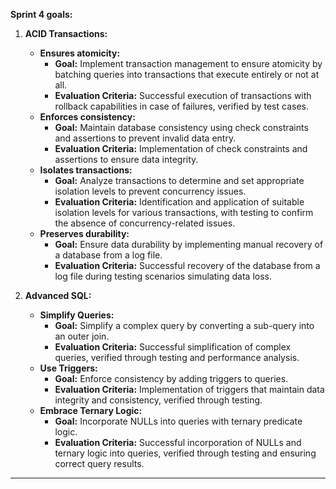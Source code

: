 **Sprint 4 goals:**

1. **ACID Transactions:**
   - **Ensures atomicity:**
     - **Goal:** Implement transaction management to ensure atomicity by batching queries into transactions that execute entirely or not at all.
     - **Evaluation Criteria:** Successful execution of transactions with rollback capabilities in case of failures, verified by test cases.
   - **Enforces consistency:**
     - **Goal:** Maintain database consistency using check constraints and assertions to prevent invalid data entry.
     - **Evaluation Criteria:** Implementation of check constraints and assertions to ensure data integrity.
   - **Isolates transactions:**
     - **Goal:** Analyze transactions to determine and set appropriate isolation levels to prevent concurrency issues.
     - **Evaluation Criteria:** Identification and application of suitable isolation levels for various transactions, with testing to confirm the absence of concurrency-related issues.
   - **Preserves durability:**
     - **Goal:** Ensure data durability by implementing manual recovery of a database from a log file.
     - **Evaluation Criteria:** Successful recovery of the database from a log file during testing scenarios simulating data loss.
       
2. **Advanced SQL:**
   - **Simplify Queries:**
     - **Goal:** Simplify a complex query by converting a sub-query into an outer join.
     - **Evaluation Criteria:** Successful simplification of complex queries, verified through testing and performance analysis.
   - **Use Triggers:**
     - **Goal:** Enforce consistency by adding triggers to queries.
     - **Evaluation Criteria:** Implementation of triggers that maintain data integrity and consistency, verified through testing.
   - **Embrace Ternary Logic:**
     - **Goal:** Incorporate NULLs into queries with ternary predicate logic.
     - **Evaluation Criteria:** Successful incorporation of NULLs and ternary logic into queries, verified through testing and ensuring correct query results.


---
